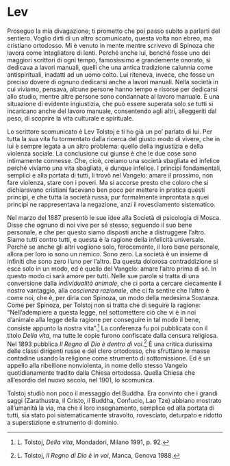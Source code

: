 # Lev


Proseguo la mia divagazione; ti prometto che poi passo subito a parlarti del sentiero. Voglio dirti di un altro scomunicato, questa volta non ebreo, ma cristiano ortodosso. Mi è venuto in mente mentre scrivevo di Spinoza che lavora come intagliatore di lenti. Perché anche lui, benché fosse uno dei maggiori scrittori di ogni tempo, famosissimo e grandemente onorato, si dedicava a lavori manuali, quelli che una antica tradizione calunnia come antispirituali, inadatti ad un uomo colto. Lui riteneva, invece, che fosse un preciso dovere di ognuno dedicarsi anche a lavori manuali. Nella società in cui viviamo, pensava, alcune persone hanno tempo e risorse per dedicarsi allo studio, mentre altre persone sono condannate al lavoro manuale. È una situazione di evidente ingiustizia, che può essere superata solo se tutti si incaricano anche del lavoro manuale, consentendo agli altri, alleggeriti dal peso, di scoprire la vita culturale e spirituale.

Lo scrittore scomunicato è Lev Tolstoj e ti ho già un po’ parlato di lui. Per tutta la sua vita fu tormentato dalla ricerca del giusto modo di vivere, che in lui è sempre legata a un altro problema: quello della ingiustizia e della violenza sociale. La conclusione cui giunse è che le due cose sono intimamente connesse. Che, cioè, creiamo una società sbagliata ed infelice perché viviamo una vita sbagliata, e dunque infelice. I principi fondamentali, semplici e alla portata di tutti, li trovò nel Vangelo: amare il prossimo, non fare violenza, stare con i poveri. Ma si accorse presto che coloro che si dichiaravano cristiani facevano ben poco per mettere in pratica questi principi, e che tutta la società russa, pur formalmente improntata a quei principi ne rappresentava la negazione, anzi il rovesciamento sistematico.

Nel marzo del 1887 presentò le sue idee alla Società di psicologia di Mosca. Disse che ognuno di noi vive per sé stesso, seguendo il suo bene personale, e che per questo siamo disposti anche a distruggere l’altro. Siamo tutti contro tutti, e questa è la ragione della infelicità universale. Perché se anche gli altri vogliono solo, ferocemente, il loro bene personale, allora per loro io sono un nemico. Sono zero. La società è un insieme di infiniti che sono zero l’uno per l’altro. Da questa dolorosa contraddizione si esce solo in un modo, ed è quello del Vangelo: amare l’altro prima di sé. In questo modo ci sarà amore per tutti. Nelle sue parole si tratta di una conversione dalla _individualità animale_, che ci porta a cercare ciecamente il nostro vantaggio, alla _coscienza razionale_, che ci fa sentire che l’altro è come noi, che è, per dirla con Spinoza, un modo della medesima Sostanza. Come per Spinoza, per Tolstoj non si tratta che di seguire la ragione: “Nell’adempiere a questa legge, nel sottomettere ciò che vi è in noi d’animale alla legge della ragione per conseguire in tal modo il bene, consiste appunto la nostra vita”.[^36] La conferenza fu poi pubblicata con il titolo _Della vita_, ma tutte le copie furono confiscate dalla censura religiosa. Nel 1893 pubblica _Il Regno di Dio è dentro di voi_.[^37] È una critica durissima delle classi dirigenti russe e del clero ortodosso, che sfruttano le masse contadine usando la religione come strumento di sottomissione. Ed è un appello alla ribellione nonviolenta, in nome dello stesso Vangelo quotidianamente tradito dalla Chiesa ortodossa. Quella Chiesa che all’esordio del nuovo secolo, nel 1901, lo scomunica.

Tolstoj studiò non poco il messaggio del Buddha. Era convinto che i grandi saggi (Zarathustra, il Cristo, il Buddha, Confucio, Lao Tze) abbiano mostrato all’umanità la via, ma che il loro insegnamento, semplice ed alla portata di tutti, sia stato poi sistematicamente stravolto, rovesciato, deturpato e ridotto a superstizione e strumento di dominio.

[^36]: L. Tolstoj, _Della vita_, Mondadori, Milano 1991, p. 92.
[^37]: L. Tolstoj, _Il Regno di Dio è in voi_, Manca, Genova 1988.
